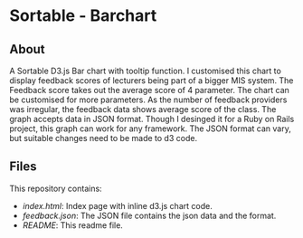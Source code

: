 # Sortable - Barchart

## About
A Sortable D3.js Bar chart with tooltip function. I customised this chart to display feedback scores of lecturers being part of a bigger MIS system. The Feedback score takes out the average score of 4 parameter. The chart can be customised for more parameters. As the number of feedback providers was irregular, the feedback data shows average score of the class.  The graph accepts data in JSON format. Though I desinged it for a Ruby on Rails project, this graph can work for any framework. The JSON format can vary, but suitable changes need to be made to d3 code.

## Files
This repository contains:
* *index.html*: Index page with inline d3.js chart code.
* *feedback.json*: The JSON file contains the json data and the format. 
* *README*: This readme file.

